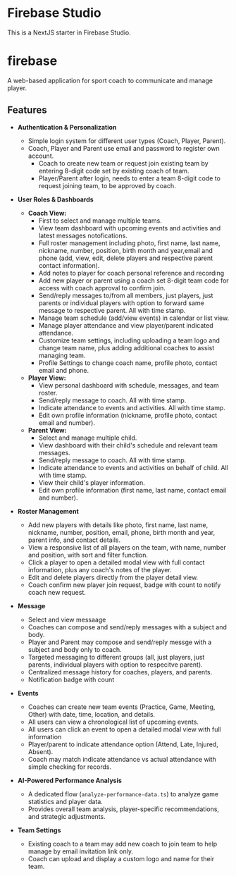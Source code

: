 # Firebase Studio

This is a NextJS starter in Firebase Studio.

# firebase

A web-based application for sport coach to communicate and manage player. 

## Features

- **Authentication & Personalization**
  - Simple login system for different user types (Coach, Player, Parent).
  - Coach, Player and Parent use email and password to register own account.
    - Coach to create new team or request join existing team by entering 8-digit code set by existing coach of team.
    - Player/Parent after login, needs to enter a team 8-digit code to request joining team, to be approved by coach. 
  
- **User Roles & Dashboards**
  - **Coach View:**
    - First to select and manage multiple teams.
    - View team dashboard with upcoming events and activities and latest messages notofications.
    - Full roster management including photo, first name, last name, nickname, number, position, birth month and year,email and phone (add, view, edit, delete players and respective parent contact information).
    - Add notes to player for coach personal reference and recording
    - Add new player or parent using a coach set 8-digit team code for access with coach approval to confirm join. 
    - Send/reply messages to/from all members, just players, just parents or individual players with option to forward same message to respective parent. All with time stamp.
    - Manage team schedule (add/view events) in calendar or list view. 
    - Manage player attendance and view player/parent indicated attendance.
    - Customize team settings, including uploading a team logo and change team name, plus adding additional coaches to assist managing team.
    - Profile Settings to change coach name, profile photo, contact email and phone. 
  - **Player View:**
    - View personal dashboard with schedule, messages, and team roster.
    - Send/reply message to coach. All with time stamp.
    - Indicate attendance to events and activities. All with time stamp.
    - Edit own profile information (nickname, profile photo, contact email and number).
  - **Parent View:**
    - Select and manage multiple child.
    - View dashboard with their child's schedule and relevant team messages.
    - Send/reply message to coach. All with time stamp.
    - Indicate attendance to events and activities on behalf of child. All with time stamp.
    - View their child's player information.
    - Edit own profile information (first name, last name, contact email and number).


- **Roster Management**
  - Add new players with details like photo, first name, last name, nickname, number, position, email, phone, birth month and year, parent info, and contact details.
  - View a responsive list of all players on the team, with name, number and position, with sort and filter function.
  - Click a player to open a detailed modal view with full contact information, plus any coach's notes of the player.
  - Edit and delete players directly from the player detail view.
  - Coach confirm new player join request, badge with count to notify coach new request.

- **Message**
  - Select and view messaage
  - Coaches can compose and send/reply messages with a subject and body.
  - Player and Parent may compose and send/reply messge with a subject and body only to coach.
  - Targeted messaging to different groups (all, just players, just parents, individual players with option to respecitve parent).
  - Centralized message history for coaches, players, and parents.
  - Notification badge with count

- **Events**
  - Coaches can create new team events (Practice, Game, Meeting, Other) with date, time, location, and details.
  - All users can view a chronological list of upcoming events.
  - All users can click an event to open a detailed modal view with full information
  - Player/parent to indicate attendance option (Attend, Late, Injured, Absent). 
  - Coach may match indicate attendance vs actual attendance with simple checking for records.

- **AI-Powered Performance Analysis**
  - A dedicated flow (`analyze-performance-data.ts`) to analyze game statistics and player data.
  - Provides overall team analysis, player-specific recommendations, and strategic adjustments.

- **Team Settings**
  - Existing coach to a team may add new coach to join team to help manage by email invitation link only. 
  - Coach can upload and display a custom logo and name for their team.
 
